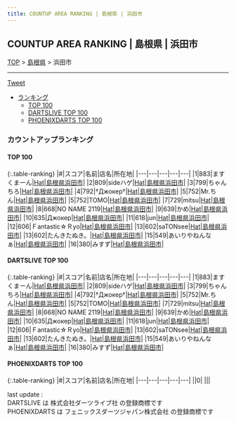 ```yaml
---
title: COUNTUP AREA RANKING | 島根県 | 浜田市
---
```

## COUNTUP AREA RANKING | 島根県 | 浜田市

[TOP](/darts/rank/) > [島根県](/darts/rank/島根県/) > 浜田市

___

<a href="https://twitter.com/share?ref_src=twsrc%5Etfw" data-text="COUNTUP AREA RANKING | 島根県浜田市" class="twitter-share-button" data-hashtags="DARTSLIVE,PHOENIXDARTS,darts,ダーツ" data-show-count="false">Tweet</a>

* [ランキング](#カウントアップランキング)
    * [TOP 100](#top-100)
    * [DARTSLIVE TOP 100](#dartslive-top-100)
    * [PHOENIXDARTS TOP 100](#phoenixdarts-top-100)

### カウントアップランキング

#### TOP 100



{:.table-ranking}
|#|スコア|名前|店名|所在地|
|---|---|---|---|---|
|1|883|<span class="rank-name-dl">ますくまーん</span>|<a href="https://search.dartslive.com/jp/shop/c84312fd215c1f92fec1ae84bb28bd87">Hat</a>|<a href="/darts/rank/島根県/浜田市">島根県浜田市</a>|
|2|809|<span class="rank-name-dl">sideハゲ</span>|<a href="https://search.dartslive.com/jp/shop/c84312fd215c1f92fec1ae84bb28bd87">Hat</a>|<a href="/darts/rank/島根県/浜田市">島根県浜田市</a>|
|3|799|<span class="rank-name-dl">ちゃんちろ</span>|<a href="https://search.dartslive.com/jp/shop/c84312fd215c1f92fec1ae84bb28bd87">Hat</a>|<a href="/darts/rank/島根県/浜田市">島根県浜田市</a>|
|4|792|<span class="rank-name-dl">†Джокер†</span>|<a href="https://search.dartslive.com/jp/shop/c84312fd215c1f92fec1ae84bb28bd87">Hat</a>|<a href="/darts/rank/島根県/浜田市">島根県浜田市</a>|
|5|752|<span class="rank-name-dl">Mr.ちん</span>|<a href="https://search.dartslive.com/jp/shop/c84312fd215c1f92fec1ae84bb28bd87">Hat</a>|<a href="/darts/rank/島根県/浜田市">島根県浜田市</a>|
|5|752|<span class="rank-name-dl">TOMO</span>|<a href="https://search.dartslive.com/jp/shop/c84312fd215c1f92fec1ae84bb28bd87">Hat</a>|<a href="/darts/rank/島根県/浜田市">島根県浜田市</a>|
|7|729|<span class="rank-name-dl">mitsu</span>|<a href="https://search.dartslive.com/jp/shop/c84312fd215c1f92fec1ae84bb28bd87">Hat</a>|<a href="/darts/rank/島根県/浜田市">島根県浜田市</a>|
|8|668|<span class="rank-name-dl">NO NAME 2119</span>|<a href="https://search.dartslive.com/jp/shop/c84312fd215c1f92fec1ae84bb28bd87">Hat</a>|<a href="/darts/rank/島根県/浜田市">島根県浜田市</a>|
|9|639|<span class="rank-name-dl">かめ</span>|<a href="https://search.dartslive.com/jp/shop/c84312fd215c1f92fec1ae84bb28bd87">Hat</a>|<a href="/darts/rank/島根県/浜田市">島根県浜田市</a>|
|10|635|<span class="rank-name-dl">Джокер</span>|<a href="https://search.dartslive.com/jp/shop/c84312fd215c1f92fec1ae84bb28bd87">Hat</a>|<a href="/darts/rank/島根県/浜田市">島根県浜田市</a>|
|11|618|<span class="rank-name-dl">jun</span>|<a href="https://search.dartslive.com/jp/shop/c84312fd215c1f92fec1ae84bb28bd87">Hat</a>|<a href="/darts/rank/島根県/浜田市">島根県浜田市</a>|
|12|606|<span class="rank-name-dl">Ｆantastic☆Ｒyo</span>|<a href="https://search.dartslive.com/jp/shop/c84312fd215c1f92fec1ae84bb28bd87">Hat</a>|<a href="/darts/rank/島根県/浜田市">島根県浜田市</a>|
|13|602|<span class="rank-name-dl">saTONsee</span>|<a href="https://search.dartslive.com/jp/shop/c84312fd215c1f92fec1ae84bb28bd87">Hat</a>|<a href="/darts/rank/島根県/浜田市">島根県浜田市</a>|
|13|602|<span class="rank-name-dl">たんきたぬき。</span>|<a href="https://search.dartslive.com/jp/shop/c84312fd215c1f92fec1ae84bb28bd87">Hat</a>|<a href="/darts/rank/島根県/浜田市">島根県浜田市</a>|
|15|549|<span class="rank-name-dl">あいりやねんなぁ</span>|<a href="https://search.dartslive.com/jp/shop/c84312fd215c1f92fec1ae84bb28bd87">Hat</a>|<a href="/darts/rank/島根県/浜田市">島根県浜田市</a>|
|16|380|<span class="rank-name-dl">みすず</span>|<a href="https://search.dartslive.com/jp/shop/c84312fd215c1f92fec1ae84bb28bd87">Hat</a>|<a href="/darts/rank/島根県/浜田市">島根県浜田市</a>|


#### DARTSLIVE TOP 100



{:.table-ranking}
|#|スコア|名前|店名|所在地|
|---|---|---|---|---|
|1|883|<span class="rank-name-dl">ますくまーん</span>|<a href="https://search.dartslive.com/jp/shop/c84312fd215c1f92fec1ae84bb28bd87">Hat</a>|<a href="/darts/rank/島根県/浜田市">島根県浜田市</a>|
|2|809|<span class="rank-name-dl">sideハゲ</span>|<a href="https://search.dartslive.com/jp/shop/c84312fd215c1f92fec1ae84bb28bd87">Hat</a>|<a href="/darts/rank/島根県/浜田市">島根県浜田市</a>|
|3|799|<span class="rank-name-dl">ちゃんちろ</span>|<a href="https://search.dartslive.com/jp/shop/c84312fd215c1f92fec1ae84bb28bd87">Hat</a>|<a href="/darts/rank/島根県/浜田市">島根県浜田市</a>|
|4|792|<span class="rank-name-dl">†Джокер†</span>|<a href="https://search.dartslive.com/jp/shop/c84312fd215c1f92fec1ae84bb28bd87">Hat</a>|<a href="/darts/rank/島根県/浜田市">島根県浜田市</a>|
|5|752|<span class="rank-name-dl">Mr.ちん</span>|<a href="https://search.dartslive.com/jp/shop/c84312fd215c1f92fec1ae84bb28bd87">Hat</a>|<a href="/darts/rank/島根県/浜田市">島根県浜田市</a>|
|5|752|<span class="rank-name-dl">TOMO</span>|<a href="https://search.dartslive.com/jp/shop/c84312fd215c1f92fec1ae84bb28bd87">Hat</a>|<a href="/darts/rank/島根県/浜田市">島根県浜田市</a>|
|7|729|<span class="rank-name-dl">mitsu</span>|<a href="https://search.dartslive.com/jp/shop/c84312fd215c1f92fec1ae84bb28bd87">Hat</a>|<a href="/darts/rank/島根県/浜田市">島根県浜田市</a>|
|8|668|<span class="rank-name-dl">NO NAME 2119</span>|<a href="https://search.dartslive.com/jp/shop/c84312fd215c1f92fec1ae84bb28bd87">Hat</a>|<a href="/darts/rank/島根県/浜田市">島根県浜田市</a>|
|9|639|<span class="rank-name-dl">かめ</span>|<a href="https://search.dartslive.com/jp/shop/c84312fd215c1f92fec1ae84bb28bd87">Hat</a>|<a href="/darts/rank/島根県/浜田市">島根県浜田市</a>|
|10|635|<span class="rank-name-dl">Джокер</span>|<a href="https://search.dartslive.com/jp/shop/c84312fd215c1f92fec1ae84bb28bd87">Hat</a>|<a href="/darts/rank/島根県/浜田市">島根県浜田市</a>|
|11|618|<span class="rank-name-dl">jun</span>|<a href="https://search.dartslive.com/jp/shop/c84312fd215c1f92fec1ae84bb28bd87">Hat</a>|<a href="/darts/rank/島根県/浜田市">島根県浜田市</a>|
|12|606|<span class="rank-name-dl">Ｆantastic☆Ｒyo</span>|<a href="https://search.dartslive.com/jp/shop/c84312fd215c1f92fec1ae84bb28bd87">Hat</a>|<a href="/darts/rank/島根県/浜田市">島根県浜田市</a>|
|13|602|<span class="rank-name-dl">saTONsee</span>|<a href="https://search.dartslive.com/jp/shop/c84312fd215c1f92fec1ae84bb28bd87">Hat</a>|<a href="/darts/rank/島根県/浜田市">島根県浜田市</a>|
|13|602|<span class="rank-name-dl">たんきたぬき。</span>|<a href="https://search.dartslive.com/jp/shop/c84312fd215c1f92fec1ae84bb28bd87">Hat</a>|<a href="/darts/rank/島根県/浜田市">島根県浜田市</a>|
|15|549|<span class="rank-name-dl">あいりやねんなぁ</span>|<a href="https://search.dartslive.com/jp/shop/c84312fd215c1f92fec1ae84bb28bd87">Hat</a>|<a href="/darts/rank/島根県/浜田市">島根県浜田市</a>|
|16|380|<span class="rank-name-dl">みすず</span>|<a href="https://search.dartslive.com/jp/shop/c84312fd215c1f92fec1ae84bb28bd87">Hat</a>|<a href="/darts/rank/島根県/浜田市">島根県浜田市</a>|


#### PHOENIXDARTS TOP 100



{:.table-ranking}
|#|スコア|名前|店名|所在地|
|---|---|---|---|---|
||0|<span class="rank-name-dl"> </span>|<a href=""></a>|<a href="/darts/rank//"></a>|


<div class="footer border-top border-gray-light mt-5 pt-3 text-right text-gray">
    last update : <span style="font-weight: italic" id="foot_last_modified"></span><br />
    DARTSLIVE は 株式会社ダーツライブ社 の登録商標です<br />
    PHOENIXDARTS は フェニックスダーツジャパン株式会社 の登録商標です<br />
</div>

<script src="https://cdnjs.cloudflare.com/ajax/libs/jquery.tablesorter/2.31.3/js/jquery.tablesorter.min.js" integrity="sha512-qzgd5cYSZcosqpzpn7zF2ZId8f/8CHmFKZ8j7mU4OUXTNRd5g+ZHBPsgKEwoqxCtdQvExE5LprwwPAgoicguNg==" crossorigin="anonymous" referrerpolicy="no-referrer"></script>
<link rel="stylesheet" href="https://cdnjs.cloudflare.com/ajax/libs/jquery.tablesorter/2.31.3/css/theme.default.min.css" integrity="sha512-wghhOJkjQX0Lh3NSWvNKeZ0ZpNn+SPVXX1Qyc9OCaogADktxrBiBdKGDoqVUOyhStvMBmJQ8ZdMHiR3wuEq8+w==" crossorigin="anonymous" referrerpolicy="no-referrer" />
<script>
$(function() {
    $(".table-ranking").tablesorter({sortList:[[0, 0]]});
    $("#foot_last_modified").text(formatDate(new Date(document.lastModified), 'yyyy-MM-dd HH:mm:ss'));
});
</script>

<script async src="https://platform.twitter.com/widgets.js" charset="utf-8"></script>
